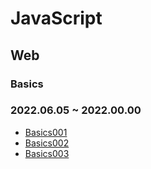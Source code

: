 # JavaScript

## Web
### Basics
### 2022.06.05 ~ 2022.00.00
* [Basics001](https://github.com/injuk/TIL/blob/master/CS/Web/Basics/Basics001.md)
* [Basics002](https://github.com/injuk/TIL/blob/master/CS/Web/Basics/Basics002.md)
* [Basics003](https://github.com/injuk/TIL/blob/master/CS/Web/Basics/Basics003.md)